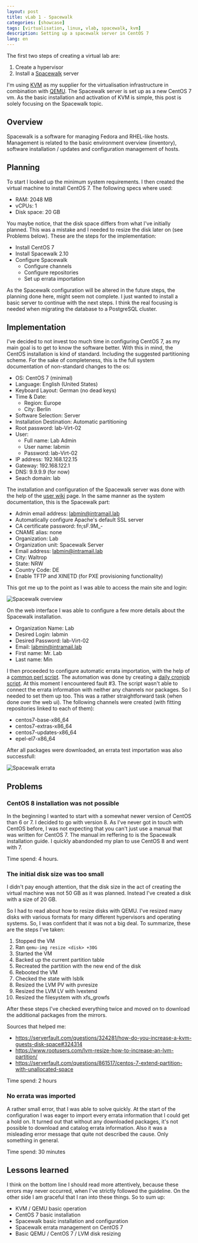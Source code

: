 ```yaml
---
layout: post
title: vLab 1 - Spacewalk
categories: [showcase]
tags: [virtualisation, linux, vlab, spacewalk, kvm]
description: Setting up a spacewalk server in CentOS 7
lang: en
---
```

The first two steps of creating a virtual lab are:
1. Create a hypervisor
2. Install a [Spacewalk](https://spacewalkproject.github.io/) server

I'm using [KVM](https://www.linux-kvm.org/page/Main_Page) as my supplier for
the virtualisation infrastructure in combination with
[QEMU](https://www.qemu.org/). The Spacewalk server is set up as a new CentOS 7
vm. As the basic installation and activation of KVM is simple, this post is
solely focusing on the Spacewalk topic.

## Overview
Spacewalk is a software for managing Fedora and RHEL-like hosts. Management is
related to the basic environment overview (inventory), software installation /
updates and configuration management of hosts.

## Planning
To start I looked up the minimum system requirements. I then created the virtual
machine to install CentOS 7. The following specs where used:
- RAM: 2048 MB
- vCPUs: 1
- Disk space: 20 GB

You maybe notice, that the disk space differs from what I've initially planned.
This was a mistake and I needed to resize the disk later on (see Problems
below).
These are the steps for the implementation:
- Install CentOS 7
- Install Spacewalk 2.10
- Configure Spacewalk
  - Configure channels
  - Configure repositories
  - Set up errata importation

As the Spacewalk configuration will be altered in the future steps, the planning
done here, might seem not complete. I just wanted to install a basic server to
continue with the next steps. I think the real focusing is needed when migrating
the database to a PostgreSQL cluster.

## Implementation
I've decided to not invest too much time in configuring CentOS 7, as my main
goal is to get to know the software better. With this in mind, the CentOS
installation is kind of standard. Including the suggested partitioning scheme.
For the sake of completeness, this is the full system documentation of
non-standard changes to the os:
- OS: CentOS 7 (minimal)
- Language: English (United States)
- Keyboard Layout: German (no dead keys)
- Time & Date:
  - Region: Europe
  - City: Berlin
- Software Selection: Server
- Installation Destination: Automatic partitioning
- Root password: lab-Virt-02
- User:
  - Full name: Lab Admin
  - User name: labmin
  - Password: lab-Virt-02
- IP address: 192.168.122.15
- Gateway: 192.168.122.1
- DNS: 9.9.9.9 (for now)
- Seach domain: lab

The installation and configuration of the Spacewalk server was done with the
help of the
[user wiki](https://github.com/spacewalkproject/spacewalk/wiki/HowToInstall)
page. In the same manner as the system documentation, this is the Spacewalk
part:
- Admin email address: labmin@intramail.lab
- Automatically configure Apache's default SSL server
- CA certificate password: fn;sF.9M\_-
- CNAME alias: none
- Organization: Lab
- Organization unit: Spacewalk Server
- Email address: labmin@intramail.lab
- City: Waltrop
- State: NRW
- Country Code: DE
- Enable TFTP and XINETD (for PXE provisioning functionality)

This got me up to the point as I was able to access the main site and
login:

![Spacewalk overview](/assets/img/posts/vl1/spacewalk_overview.png#center)

On the web interface I was able to configure a few more details about the
Spacewalk installation.
- Organization Name: Lab
- Desired Login: labmin
- Desired Password: lab-Virt-02
- Email: labmin@intramail.lab
- First name: Mr. Lab
- Last name: Min

I then proceeded to configure automatic errata importation, with the help of a
[common perl script](https://cefs.steve-meier.de/). The automation was done by
creating a
[daily cronjob script](http://www.stankowic-development.net/?p=8661&lang=en).
At this moment I encountered fault #3. The script wasn't able to connect the
errata information with neither any channels nor packages. So I needed to set
them up too. This was a rather straightforward task (when done over the web
ui). The following channels were created (with fitting repositories linked to
each of them):
- centos7-base-x86\_64
- centos7-extras-x86\_64
- centos7-updates-x86\_64
- epel-el7-x86\_64

After all packages were downloaded, an errata test importation was also
successfull:

![Spacewalk errata](/assets/img/posts/vl1/spacewalk_errata.png#center)

## Problems
### CentOS 8 installation was not possible
In the beginning I wanted to start with a somewhat newer version of CentOS than
6 or 7. I decided to go with version 8. As I've never got in touch with CentOS
before, I was not expecting that you can't just use a manual that was written
for CentOS 7. The manual im reffering to is the Spacewalk installation guide. I
quickly abandonded my plan to use CentOS 8 and went with 7.

Time spend: 4 hours.

### The initial disk size was too small
I didn't pay enough attention, that the disk size in the act of creating the
virtual machine was not 50 GB as it was planned. Instead I've created a disk
with a size of 20 GB.

So I had to read about how to resize disks with QEMU. I've resized many disks
with various formats for many different hypervisors and operating systems. So,
I was confident that it was not a big deal. To summarize, these are the steps
I've taken:
1. Stopped the VM
2. Ran `qemu-img resize <disk> +30G`
3. Started the VM
4. Backed up the current partition table
5. Recreated the partition with the new end of the disk
6. Rebooted the VM
7. Checked the state with lsblk
8. Resized the LVM PV with pvresize
9. Resized the LVM LV with lvextend
10. Resized the filesystem with xfs\_growfs

After these steps I've checked everything twice and moved on to download the
additional packages from the mirrors.

Sources that helped me:
- <https://serverfault.com/questions/324281/how-do-you-increase-a-kvm-guests-disk-space#324314>
- <https://www.rootusers.com/lvm-resize-how-to-increase-an-lvm-partition/>
- <https://serverfault.com/questions/861517/centos-7-extend-partition-with-unallocated-space>

Time spend: 2 hours

### No errata was imported
A rather small error, that I was able to solve quickly. At the start of the
configuration I was eager to import every errata information that I could get
a hold on. It turned out that without any downloaded packages, it's not possible
to download and catalog errata information. Also it was a misleading error
message that quite not described the cause. Only something in general.

Time spend: 30 minutes

## Lessons learned
I think on the bottom line I should read more attentively, because these errors
may never occurred, when I've strictly followed the guideline. On the other side
I am graceful that I ran into these things. So to sum up:
- KVM / QEMU basic operation
- CentOS 7 basic installation
- Spacewalk basic installation and configuration
- Spacewalk errata management on CentOS 7
- Basic QEMU / CentOS 7 / LVM disk resizing
